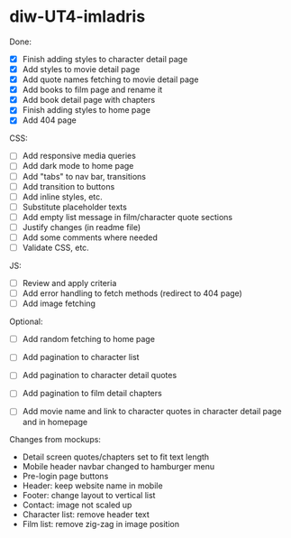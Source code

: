 # diw-UT4-imladris

Done:
- [x] Finish adding styles to character detail page
- [x] Add styles to movie detail page
- [x] Add quote names fetching to movie detail page
- [x] Add books to film page and rename it
- [x] Add book detail page with chapters
- [x] Finish adding styles to home page
- [x] Add 404 page

CSS:
- [ ] Add responsive media queries
- [ ] Add dark mode to home page
- [ ] Add "tabs" to nav bar, transitions
- [ ] Add transition to buttons
- [ ] Add inline styles, etc.
- [ ] Substitute placeholder texts
- [ ] Add empty list message in film/character quote sections
- [ ] Justify changes (in readme file) 
- [ ] Add some comments where needed
- [ ] Validate CSS, etc.

JS:
- [ ] Review and apply criteria
- [ ] Add error handling to fetch methods (redirect to 404 page)
- [ ] Add image fetching
 
Optional:
- [ ] Add random fetching to home page
- [ ] Add pagination to character list
- [ ] Add pagination to character detail quotes
- [ ] Add pagination to film detail chapters
- [ ] Add movie name and link to character quotes in character detail page and in homepage


Changes from mockups:
- Detail screen quotes/chapters set to fit text length
- Mobile header navbar changed to hamburger menu
- Pre-login page buttons
- Header: keep website name in mobile
- Footer: change layout to vertical list
- Contact: image not scaled up
- Character list: remove header text
- Film list: remove zig-zag in image position
